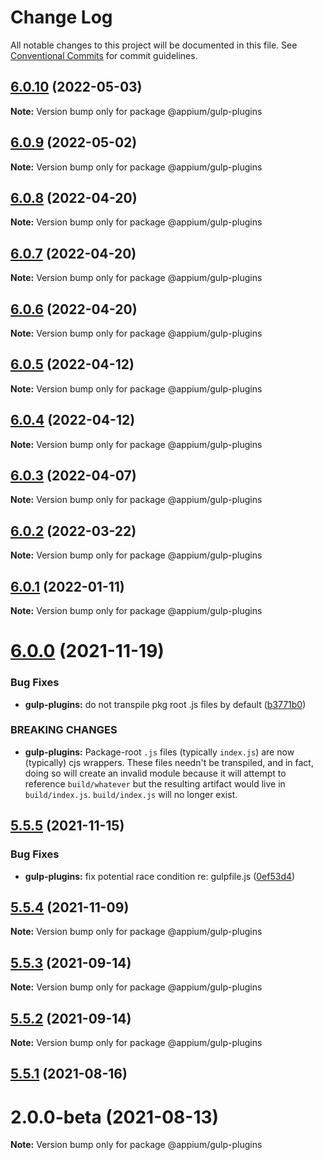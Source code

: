 # Change Log

All notable changes to this project will be documented in this file.
See [Conventional Commits](https://conventionalcommits.org) for commit guidelines.

## [6.0.10](https://github.com/appium/appium/compare/@appium/gulp-plugins@6.0.9...@appium/gulp-plugins@6.0.10) (2022-05-03)

**Note:** Version bump only for package @appium/gulp-plugins





## [6.0.9](https://github.com/appium/appium/compare/@appium/gulp-plugins@6.0.8...@appium/gulp-plugins@6.0.9) (2022-05-02)

**Note:** Version bump only for package @appium/gulp-plugins





## [6.0.8](https://github.com/appium/appium/compare/@appium/gulp-plugins@6.0.7...@appium/gulp-plugins@6.0.8) (2022-04-20)

**Note:** Version bump only for package @appium/gulp-plugins





## [6.0.7](https://github.com/appium/appium/compare/@appium/gulp-plugins@6.0.6...@appium/gulp-plugins@6.0.7) (2022-04-20)

**Note:** Version bump only for package @appium/gulp-plugins





## [6.0.6](https://github.com/appium/appium/compare/@appium/gulp-plugins@6.0.5...@appium/gulp-plugins@6.0.6) (2022-04-20)

**Note:** Version bump only for package @appium/gulp-plugins





## [6.0.5](https://github.com/appium/appium/compare/@appium/gulp-plugins@6.0.4...@appium/gulp-plugins@6.0.5) (2022-04-12)

**Note:** Version bump only for package @appium/gulp-plugins





## [6.0.4](https://github.com/appium/appium/compare/@appium/gulp-plugins@6.0.3...@appium/gulp-plugins@6.0.4) (2022-04-12)

**Note:** Version bump only for package @appium/gulp-plugins





## [6.0.3](https://github.com/appium/appium/compare/@appium/gulp-plugins@6.0.2...@appium/gulp-plugins@6.0.3) (2022-04-07)

**Note:** Version bump only for package @appium/gulp-plugins





## [6.0.2](https://github.com/appium/appium/compare/@appium/gulp-plugins@6.0.1...@appium/gulp-plugins@6.0.2) (2022-03-22)

**Note:** Version bump only for package @appium/gulp-plugins





## [6.0.1](https://github.com/appium/appium/compare/@appium/gulp-plugins@6.0.0...@appium/gulp-plugins@6.0.1) (2022-01-11)

**Note:** Version bump only for package @appium/gulp-plugins





# [6.0.0](https://github.com/appium/appium/compare/@appium/gulp-plugins@5.5.5...@appium/gulp-plugins@6.0.0) (2021-11-19)


### Bug Fixes

* **gulp-plugins:** do not transpile pkg root .js files by default ([b3771b0](https://github.com/appium/appium/commit/b3771b00421669a96a830400d97561a15ff74632))


### BREAKING CHANGES

* **gulp-plugins:** Package-root `.js` files (typically `index.js`) are now (typically) cjs wrappers.  These files needn't be transpiled, and in fact, doing so will create an invalid module because it will attempt to reference `build/whatever` but the resulting artifact would live in `build/index.js`.  `build/index.js` will no longer exist.





## [5.5.5](https://github.com/appium/appium/compare/@appium/gulp-plugins@5.5.4...@appium/gulp-plugins@5.5.5) (2021-11-15)


### Bug Fixes

* **gulp-plugins:** fix potential race condition re: gulpfile.js ([0ef53d4](https://github.com/appium/appium/commit/0ef53d4e9907cdb6d66364890073c3ba8b900bc1))





## [5.5.4](https://github.com/appium/appium/compare/@appium/gulp-plugins@5.5.3...@appium/gulp-plugins@5.5.4) (2021-11-09)

**Note:** Version bump only for package @appium/gulp-plugins





## [5.5.3](https://github.com/appium/appium/compare/@appium/gulp-plugins@5.5.2...@appium/gulp-plugins@5.5.3) (2021-09-14)

**Note:** Version bump only for package @appium/gulp-plugins





## [5.5.2](https://github.com/appium/appium/compare/@appium/gulp-plugins@5.5.1...@appium/gulp-plugins@5.5.2) (2021-09-14)

**Note:** Version bump only for package @appium/gulp-plugins





## [5.5.1](https://github.com/appium/appium/compare/@appium/gulp-plugins@5.5.1-rc.0...@appium/gulp-plugins@5.5.1) (2021-08-16)



# 2.0.0-beta (2021-08-13)

**Note:** Version bump only for package @appium/gulp-plugins
